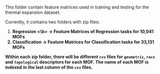 This folder contain feature matrices used in training and testing for the thermal expansion dataset.

Currently, it contains two folders with zip files:

1. <b> Regression <\b>  -> Feature Matrices of Regression tasks for 10,041 MOFs
2. Classification -> Feature Matrices for Classification tasks for 33,131 MOFs

Within each zip folder, there will be different `csv` files for `geometric`, `racs` and `topological` descriptors for each MOF. The name of each MOF is indexed in the last column of the `csv` files. 
